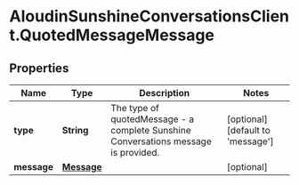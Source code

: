 # AloudinSunshineConversationsClient.QuotedMessageMessage

## Properties

Name | Type | Description | Notes
------------ | ------------- | ------------- | -------------
**type** | **String** | The type of quotedMessage - a complete Sunshine Conversations message is provided. | [optional] [default to &#39;message&#39;]
**message** | [**Message**](Message.md) |  | [optional] 


